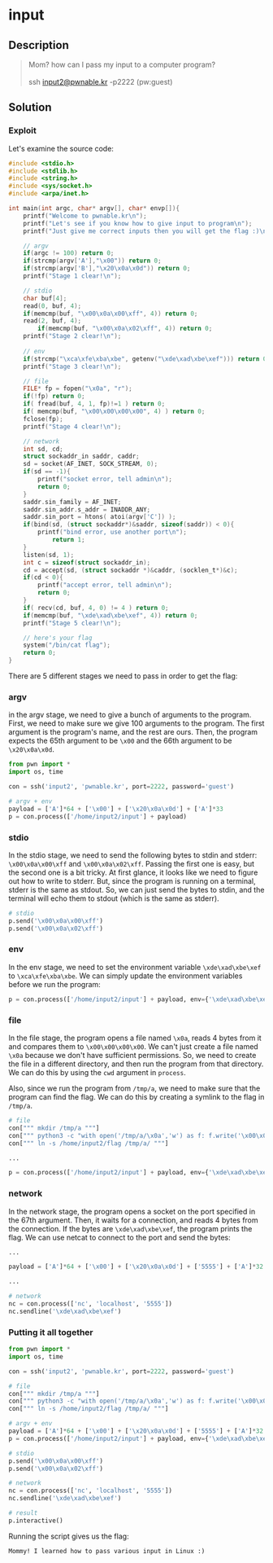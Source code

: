 # input

## Description

> Mom? how can I pass my input to a computer program? <br> <br>
> ssh input2@pwnable.kr -p2222 (pw:guest)

## Solution

### Exploit

Let's examine the source code:

```c
#include <stdio.h>
#include <stdlib.h>
#include <string.h>
#include <sys/socket.h>
#include <arpa/inet.h>

int main(int argc, char* argv[], char* envp[]){
	printf("Welcome to pwnable.kr\n");
	printf("Let's see if you know how to give input to program\n");
	printf("Just give me correct inputs then you will get the flag :)\n");

	// argv
	if(argc != 100) return 0;
	if(strcmp(argv['A'],"\x00")) return 0;
	if(strcmp(argv['B'],"\x20\x0a\x0d")) return 0;
	printf("Stage 1 clear!\n");	

	// stdio
	char buf[4];
	read(0, buf, 4);
	if(memcmp(buf, "\x00\x0a\x00\xff", 4)) return 0;
	read(2, buf, 4);
        if(memcmp(buf, "\x00\x0a\x02\xff", 4)) return 0;
	printf("Stage 2 clear!\n");
	
	// env
	if(strcmp("\xca\xfe\xba\xbe", getenv("\xde\xad\xbe\xef"))) return 0;
	printf("Stage 3 clear!\n");

	// file
	FILE* fp = fopen("\x0a", "r");
	if(!fp) return 0;
	if( fread(buf, 4, 1, fp)!=1 ) return 0;
	if( memcmp(buf, "\x00\x00\x00\x00", 4) ) return 0;
	fclose(fp);
	printf("Stage 4 clear!\n");	

	// network
	int sd, cd;
	struct sockaddr_in saddr, caddr;
	sd = socket(AF_INET, SOCK_STREAM, 0);
	if(sd == -1){
		printf("socket error, tell admin\n");
		return 0;
	}
	saddr.sin_family = AF_INET;
	saddr.sin_addr.s_addr = INADDR_ANY;
	saddr.sin_port = htons( atoi(argv['C']) );
	if(bind(sd, (struct sockaddr*)&saddr, sizeof(saddr)) < 0){
		printf("bind error, use another port\n");
    		return 1;
	}
	listen(sd, 1);
	int c = sizeof(struct sockaddr_in);
	cd = accept(sd, (struct sockaddr *)&caddr, (socklen_t*)&c);
	if(cd < 0){
		printf("accept error, tell admin\n");
		return 0;
	}
	if( recv(cd, buf, 4, 0) != 4 ) return 0;
	if(memcmp(buf, "\xde\xad\xbe\xef", 4)) return 0;
	printf("Stage 5 clear!\n");

	// here's your flag
	system("/bin/cat flag");	
	return 0;
}
```

There are 5 different stages we need to pass in order to get the flag:

### argv  

in the argv stage, we need to give a bunch of arguments to the program. First, we need to make sure we give 100 arguments to the program. The first argument is the program's name, and the rest are ours. Then, the program expects the 65th argument to be `\x00` and the 66th argument to be `\x20\x0a\x0d`.

```python
from pwn import *
import os, time

con = ssh('input2', 'pwnable.kr', port=2222, password='guest')

# argv + env
payload = ['A']*64 + ['\x00'] + ['\x20\x0a\x0d'] + ['A']*33
p = con.process(['/home/input2/input'] + payload)
```

### stdio

In the stdio stage, we need to send the following bytes to stdin and stderr: `\x00\x0a\x00\xff` and `\x00\x0a\x02\xff`. Passing the first one is easy, but the second one is a bit tricky. At first glance, it looks like we need to figure out how to write to stderr. But, since the program is running on a terminal, stderr is the same as stdout. So, we can just send the bytes to stdin, and the terminal will echo them to stdout (which is the same as stderr).

```python
# stdio
p.send('\x00\x0a\x00\xff')
p.send('\x00\x0a\x02\xff')
```

### env

In the env stage, we need to set the environment variable `\xde\xad\xbe\xef` to `\xca\xfe\xba\xbe`. We can simply update the environment variables before we run the program:

```python
p = con.process(['/home/input2/input'] + payload, env={'\xde\xad\xbe\xef':'\xca\xfe\xba\xbe'})
```

### file

In the file stage, the program opens a file named `\x0a`, reads 4 bytes from it and compares them to `\x00\x00\x00\x00`. We can't just create a file named `\x0a` because we don't have sufficient permissions. So, we need to create the file in a different directory, and then run the program from that directory. We can do this by using the `cwd` argument in `process`.

Also, since we run the program from `/tmp/a`, we need to make sure that the program can find the flag. We can do this by creating a symlink to the flag in `/tmp/a`.

```python
# file
con[""" mkdir /tmp/a """]
con[""" python3 -c "with open('/tmp/a/\x0a','w') as f: f.write('\x00\x00\x00\x00')" """]
con[""" ln -s /home/input2/flag /tmp/a/ """]

...

p = con.process(['/home/input2/input'] + payload, env={'\xde\xad\xbe\xef':'\xca\xfe\xba\xbe'}, cwd = '/tmp/a')
```

### network

In the network stage, the program opens a socket on the port specified in the 67th argument. Then, it waits for a connection, and reads 4 bytes from the connection. If the bytes are `\xde\xad\xbe\xef`, the program prints the flag. We can use netcat to connect to the port and send the bytes:

```python
...

payload = ['A']*64 + ['\x00'] + ['\x20\x0a\x0d'] + ['5555'] + ['A']*32

...

# network
nc = con.process(['nc', 'localhost', '5555'])
nc.sendline('\xde\xad\xbe\xef')
```

### Putting it all together

```python
from pwn import *
import os, time

con = ssh('input2', 'pwnable.kr', port=2222, password='guest')

# file
con[""" mkdir /tmp/a """]
con[""" python3 -c "with open('/tmp/a/\x0a','w') as f: f.write('\x00\x00\x00\x00')" """]
con[""" ln -s /home/input2/flag /tmp/a/ """]

# argv + env
payload = ['A']*64 + ['\x00'] + ['\x20\x0a\x0d'] + ['5555'] + ['A']*32
p = con.process(['/home/input2/input'] + payload, env={'\xde\xad\xbe\xef':'\xca\xfe\xba\xbe'}, cwd = '/tmp/a')

# stdio
p.send('\x00\x0a\x00\xff')
p.send('\x00\x0a\x02\xff')

# network
nc = con.process(['nc', 'localhost', '5555'])
nc.sendline('\xde\xad\xbe\xef')

# result
p.interactive()
```

Running the script gives us the flag:

```
Mommy! I learned how to pass various input in Linux :)
```